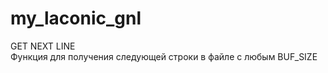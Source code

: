 # my_laconic_gnl

GET NEXT LINE<br/>
Функция для получения следующей строки в файле с любым BUF_SIZE
